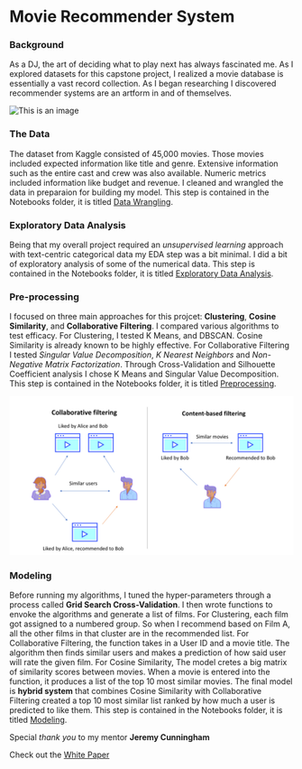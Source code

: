 # Movie Recommender System
### Background
As a DJ, the art of deciding what to play next has always fascinated me. As I explored datasets for this capstone project, I realized a movie database is essentially a vast record collection. As I began researching I discovered recommender systems are an artform in and of themselves.

![This is an image](Images/Screen%20Shot%202021-11-30%20at%206.46.10%20PM.png)
### The Data
The dataset from Kaggle consisted of 45,000 movies. Those movies included expected information like title and genre. Extensive information such as the entire cast and crew was also available. Numeric metrics included information like budget and revenue. I cleaned and wrangled the data in preparaion for building my model. This step is contained in the Notebooks folder, it is titled [Data Wrangling](https://github.com/LiftedAquatic/Movie-Recommender-System/blob/main/Notebooks/Data%20Wrangling.ipynb).
### Exploratory Data Analysis
Being that my overall project required an *unsupervised learning* approach with text-centric categorical data my EDA step was a bit minimal. I did a bit of exploratory analysis of some of the numerical data. This step is contained in the Notebooks folder, it is titled [Exploratory Data Analysis](https://github.com/LiftedAquatic/Movie-Recommender-System/blob/main/Notebooks/Exploratory%20Data%20Analysis.ipynb).
### Pre-processing
I focused on three main approaches for this projcet: **Clustering**, **Cosine Similarity**, and **Collaborative Filtering**. I compared various algorithms to test efficacy. For Clustering, I tested K Means, and DBSCAN. Cosine Similarity is already known to be highly effective. For Collaborative Filtering I tested *Singular Value Decomposition*, *K Nearest Neighbors* and *Non-Negative Matrix Factorization*. Through Cross-Validation and Silhouette Coefficient analysis I chose K Means and Singular Value Decomposition. This step is contained in the Notebooks folder, it is titled [Preprocessing](https://github.com/LiftedAquatic/Movie-Recommender-System/blob/main/Notebooks/Preprocessing.ipynb).

![This is an image](Images/recommenders.png)
### Modeling
Before running my algorithms, I tuned the hyper-parameters through a process called **Grid Search Cross-Validation**. I then wrote functions to envoke the algorithms and generate a list of films. For Clustering, each film got assigned to a numbered group. So when I recommend based on Film A, all the other films in that cluster are in the recommended list. For Collaborative Filtering, the function takes in a User ID and a movie title. The algorithm then finds similar users and makes a prediction of how said user will rate the given film. For Cosine Similarity, The model cretes a big matrix of similarity scores between movies. When a movie is entered into the function, it produces a list of the top 10 most similar movies. The final model is **hybrid system** that combines Cosine Similarity with Collaborative Filtering created a top 10 most similar list ranked by how much a user is predicted to like them. This step is contained in the Notebooks folder, it is titled [Modeling](https://github.com/LiftedAquatic/Movie-Recommender-System/blob/main/Notebooks/Modeling.ipynb).

Special *thank you* to my mentor **Jeremy Cunningham** 

Check out the [White Paper](https://github.com/LiftedAquatic/Movie-Recommender-System/blob/main/White%20Paper.pdf)
